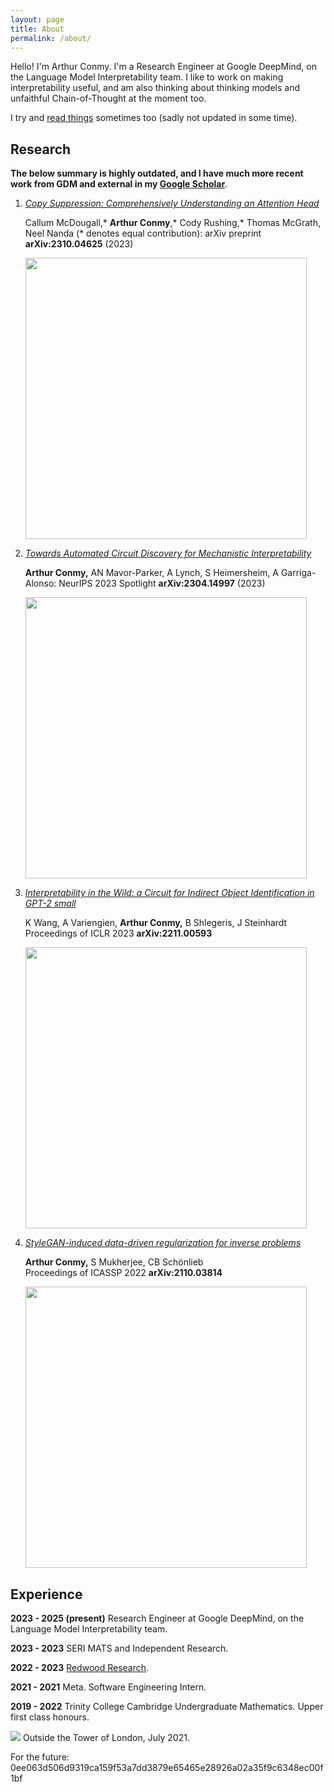 ```yaml
---
layout: page
title: About
permalink: /about/
---
```


Hello! I'm Arthur Conmy. I'm a Research Engineer at Google DeepMind, on the Language Model Interpretability team. I like to work on making interpretability useful, and am also thinking about thinking models and unfaithful Chain-of-Thought at the moment too.

I try and [read things]() sometimes too (sadly not updated in some time).

## Research 

**The below summary is highly outdated, and I have much more recent work from GDM and external in my <a href="https://scholar.google.com/citations?user=n4HIyXQAAAAJ">Google Scholar</a>**.

1. [<i> Copy Suppression: Comprehensively Understanding an Attention Head </i>](https://arxiv.org/abs/2310.04625)

   Callum McDougall,* <b>Arthur Conmy</b>,* Cody Rushing,* Thomas McGrath, Neel Nanda (* denotes equal contribution): arXiv preprint **arXiv:2310.04625** (2023)

   <img src="../assets/papers/copy_suppress.png" width="450">

2. [<i>Towards Automated Circuit Discovery for Mechanistic Interpretability</i>](https://arxiv.org/abs/2304.14997) 

   **Arthur Conmy,** AN Mavor-Parker, A Lynch, S Heimersheim, A Garriga-Alonso:
   NeurIPS 2023 Spotlight **arXiv:2304.14997** (2023)

   <img src="../assets/papers/acdc_finds_subgraph.png" width="450">

3. [<i>Interpretability in the Wild: a Circuit for Indirect Object Identification in GPT-2 small</i>](https://arxiv.org/abs/2211.00593) 

   K Wang, A Variengien, **Arthur Conmy,** B Shlegeris, J Steinhardt  
   Proceedings of ICLR 2023 **arXiv:2211.00593**

   <img src="../assets/papers/ioi_circuit.png" width="450">

4. [<i>StyleGAN-induced data-driven regularization for inverse problems</i>](https://arxiv.org/abs/2110.03814)

   **Arthur Conmy,** S Mukherjee, CB Schönlieb  
   Proceedings of ICASSP 2022 **arXiv:2110.03814**

   <img src="../assets/papers/lbrgm.jpeg" width="450">

## Experience

<!-- <h3>Present: incoming Mechanistic Interpretability PhD student</h3> -->

<!-- (Currently doing Mechanistic Interpretability research under Neel Nanda. I'm an incoming PhD student) -->

<b>2023 - 2025 (present)</b> Research Engineer at Google DeepMind, on the Language Model Interpretability team.


<b>2023 - 2023</b> SERI MATS and Independent Research.


<b>2022 - 2023</b> <a href="https://www.redwoodresearch.org/">Redwood Research</a>.


<b>2021 - 2021</b> Meta. Software Engineering Intern.


<b>2019 - 2022</b> Trinity College Cambridge Undergraduate Mathematics. Upper first class honours.

<!-- ## Other things
Everything else is a <a href = "/">post</a>. -->

<img src="../assets/tower.jpeg">
Outside the Tower of London, July 2021.

For the future: 0ee063d506d9319ca159f53a7dd3879e65465e28926a02a35f9c6348ec00f1bf

<!-- [^fn1]: We put together a workshop on AI Safety too, loo. -->
<!-- <details><summary>Click to expand!</summary> Here is some more text</details> -->
<!-- [jekyll-organization]: https://github.com/jekyll -->
<!-- <html> -->
<!-- <body> -->
<!--  -->
<!-- {% include text-expand.html %} -->
<!-- </body> -->
<!-- </html> -->
